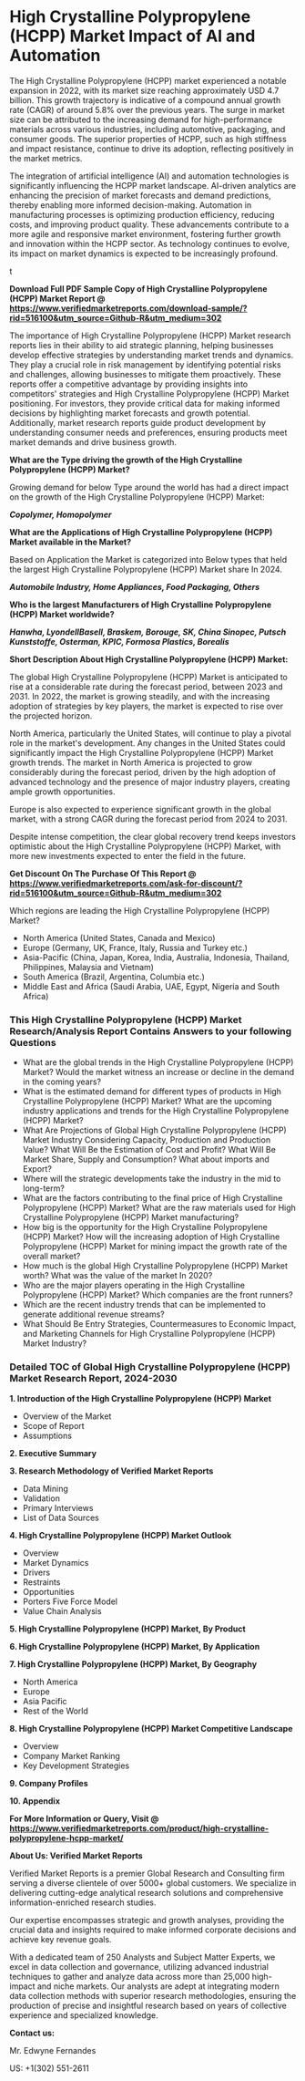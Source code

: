<meta name="title" content="Global  High Crystalline Polypropylene (HCPP) Market Impact of AI and Automation"><meta name="description" content="  The High Crystalline Polypropylene (HCPP) market experienced a notable expansion in 2022, with its market size reaching approximately USD 4.7 billion. This growth tr"><meta name="title" content=" High Crystalline Polypropylene (HCPP) Market Size, Share, Scope, Trends, Growth, Opportunities, Analysis, Forecast"> <h1>High Crystalline Polypropylene (HCPP) Market Impact of AI and Automation</h1> <p>The High Crystalline Polypropylene (HCPP) market experienced a notable expansion in 2022, with its market size reaching approximately USD 4.7 billion. This growth trajectory is indicative of a compound annual growth rate (CAGR) of around 5.8% over the previous years. The surge in market size can be attributed to the increasing demand for high-performance materials across various industries, including automotive, packaging, and consumer goods. The superior properties of HCPP, such as high stiffness and impact resistance, continue to drive its adoption, reflecting positively in the market metrics.</p> <p>The integration of artificial intelligence (AI) and automation technologies is significantly influencing the HCPP market landscape. AI-driven analytics are enhancing the precision of market forecasts and demand predictions, thereby enabling more informed decision-making. Automation in manufacturing processes is optimizing production efficiency, reducing costs, and improving product quality. These advancements contribute to a more agile and responsive market environment, fostering further growth and innovation within the HCPP sector. As technology continues to evolve, its impact on market dynamics is expected to be increasingly profound.</p> t</p><p id="" class=""><strong>Download Full PDF Sample Copy of High Crystalline Polypropylene (HCPP) Market Report @ <a href="https://www.verifiedmarketreports.com/download-sample/?rid=516100&utm_source=Github-R&utm_medium=302" target="_blank">https://www.verifiedmarketreports.com/download-sample/?rid=516100&utm_source=Github-R&utm_medium=302</a></strong></p><p>The importance of&nbsp;High Crystalline Polypropylene (HCPP) Market research reports lies in their ability to aid strategic planning, helping businesses develop effective strategies by understanding market trends and dynamics. They play a crucial role in risk management by identifying potential risks and challenges, allowing businesses to mitigate them proactively. These reports offer a competitive advantage by providing insights into competitors' strategies and High Crystalline Polypropylene (HCPP) Market positioning. For investors, they provide critical data for making informed decisions by highlighting market forecasts and growth potential. Additionally, market research reports guide product development by understanding consumer needs and preferences, ensuring products meet market demands and drive business growth.</p><p><strong>What are the&nbsp;Type driving the growth of the High Crystalline Polypropylene (HCPP) Market?</strong></p><p id="" class="">Growing demand for below Type around the world has had a direct impact on the growth of the High Crystalline Polypropylene (HCPP) Market:</p><em><strong>Copolymer, Homopolymer</strong></em></p><strong>What are the&nbsp;Applications&nbsp;of High Crystalline Polypropylene (HCPP) Market available in the Market?</strong></p><p id="" class="">Based on Application the Market is categorized into Below types that held the largest High Crystalline Polypropylene (HCPP) Market share In 2024.</p><em><strong>Automobile Industry, Home Appliances, Food Packaging, Others</strong></em></p><strong>Who is the largest Manufacturers of High Crystalline Polypropylene (HCPP) Market worldwide?</strong></p><p><em><strong>Hanwha, LyondellBasell, Braskem, Borouge, SK, China Sinopec, Putsch Kunststoffe, Osterman, KPIC, Formosa Plastics, Borealis</strong></em></p><p id="" class=""><strong>Short Description About High Crystalline Polypropylene (HCPP) Market:</strong></p><p>The global High Crystalline Polypropylene (HCPP) Market is anticipated to rise at a considerable rate during the forecast period, between 2023 and 2031. In 2022, the market is growing steadily, and with the increasing adoption of strategies by key players, the market is expected to rise over the projected horizon.</p><p>North America, particularly the United States, will continue to play a pivotal role in the market's development. Any changes in the United States could significantly impact the High Crystalline Polypropylene (HCPP) Market growth trends. The market in North America is projected to grow considerably during the forecast period, driven by the high adoption of advanced technology and the presence of major industry players, creating ample growth opportunities.</p><p>Europe is also expected to experience significant growth in the global market, with a strong CAGR during the forecast period from 2024 to 2031.</p><p>Despite intense competition, the clear global recovery trend keeps investors optimistic about the High Crystalline Polypropylene (HCPP) Market, with more new investments expected to enter the field in the future.</p><p id="" class=""><strong>Get Discount On The Purchase Of This Report @ <a href="https://www.verifiedmarketreports.com/ask-for-discount/?rid=516100&utm_source=Github-R&utm_medium=302" target="_blank">https://www.verifiedmarketreports.com/ask-for-discount/?rid=516100&utm_source=Github-R&utm_medium=302</a></strong></p>Which regions are leading the High Crystalline Polypropylene (HCPP) Market?</p><ul><li>North America (United States, Canada and Mexico)</li><li>Europe (Germany, UK, France, Italy, Russia and Turkey etc.)</li><li>Asia-Pacific (China, Japan, Korea, India, Australia, Indonesia, Thailand, Philippines, Malaysia and Vietnam)</li><li>South America (Brazil, Argentina, Columbia etc.)</li><li>Middle East and Africa (Saudi Arabia, UAE, Egypt, Nigeria and South Africa)</li></ul><h3 id="" class="">This High Crystalline Polypropylene (HCPP) Market Research/Analysis Report Contains Answers to your following Questions</h3><ul><li>What are the global trends in the High Crystalline Polypropylene (HCPP) Market? Would the market witness an increase or decline in the demand in the coming years?</li><li>What is the estimated demand for different types of products in High Crystalline Polypropylene (HCPP) Market? What are the upcoming industry applications and trends for the High Crystalline Polypropylene (HCPP) Market?</li><li>What Are Projections of Global High Crystalline Polypropylene (HCPP) Market Industry Considering Capacity, Production and Production Value? What Will Be the Estimation of Cost and Profit? What Will Be Market Share, Supply and Consumption? What about imports and Export?</li><li>Where will the strategic developments take the industry in the mid to long-term?</li><li>What are the factors contributing to the final price of High Crystalline Polypropylene (HCPP) Market? What are the raw materials used for High Crystalline Polypropylene (HCPP) Market manufacturing?</li><li>How big is the opportunity for the High Crystalline Polypropylene (HCPP) Market? How will the increasing adoption of High Crystalline Polypropylene (HCPP) Market for mining impact the growth rate of the overall market?</li><li>How much is the global High Crystalline Polypropylene (HCPP) Market worth? What was the value of the market In 2020?</li><li>Who are the major players operating in the High Crystalline Polypropylene (HCPP) Market? Which companies are the front runners?</li><li>Which are the recent industry trends that can be implemented to generate additional revenue streams?</li><li>What Should Be Entry Strategies, Countermeasures to Economic Impact, and Marketing Channels for High Crystalline Polypropylene (HCPP) Market Industry?</li></ul><h3 id="" class="">Detailed TOC of Global High Crystalline Polypropylene (HCPP) Market Research Report, 2024-2030</h3><p id="" class=""><strong>1. Introduction of the High Crystalline Polypropylene (HCPP) Market</strong></p><ul><li>Overview of the Market</li><li>Scope of Report</li><li>Assumptions</li></ul><p id="" class=""><strong>2. Executive Summary</strong></p><p id="" class=""><strong>3. Research Methodology of Verified Market Reports</strong></p><ul><li>Data Mining</li><li>Validation</li><li>Primary Interviews</li><li>List of Data Sources</li></ul><p id="" class=""><strong>4. High Crystalline Polypropylene (HCPP) Market Outlook</strong></p><ul><li>Overview</li><li>Market Dynamics</li><li>Drivers</li><li>Restraints</li><li>Opportunities</li><li>Porters Five Force Model</li><li>Value Chain Analysis</li></ul><p id="" class=""><strong>5. High Crystalline Polypropylene (HCPP) Market, By Product</strong></p><p id="" class=""><strong>6. High Crystalline Polypropylene (HCPP) Market, By Application</strong></p><p id="" class=""><strong>7. High Crystalline Polypropylene (HCPP) Market, By Geography</strong></p><ul><li>North America</li><li>Europe</li><li>Asia Pacific</li><li>Rest of the World</li></ul><p id="" class=""><strong>8. High Crystalline Polypropylene (HCPP) Market Competitive Landscape</strong></p><ul><li>Overview</li><li>Company Market Ranking</li><li>Key Development Strategies</li></ul><p id="" class=""><strong>9. Company Profiles</strong></p><p id="" class=""><strong>10. Appendix</strong></p><p id="" class=""><strong>For More Information or Query, Visit @ <a href="https://www.verifiedmarketreports.com/product/high-crystalline-polypropylene-hcpp-market/" target="_blank">https://www.verifiedmarketreports.com/product/high-crystalline-polypropylene-hcpp-market/</a></strong></p><p id="" class=""><strong>About Us: Verified Market Reports</strong></p><p id="" class="">Verified Market Reports is a premier Global Research and Consulting firm serving a diverse clientele of over 5000+ global customers. We specialize in delivering cutting-edge analytical research solutions and comprehensive information-enriched research studies.</p><p id="" class="">Our expertise encompasses strategic and growth analyses, providing the crucial data and insights required to make informed corporate decisions and achieve key revenue goals.</p><p id="" class="">With a dedicated team of 250 Analysts and Subject Matter Experts, we excel in data collection and governance, utilizing advanced industrial techniques to gather and analyze data across more than 25,000 high-impact and niche markets. Our analysts are adept at integrating modern data collection methods with superior research methodologies, ensuring the production of precise and insightful research based on years of collective experience and specialized knowledge.</p><p id="" class=""><strong>Contact us:</strong></p><p id="" class="">Mr. Edwyne Fernandes</p><p id="" class="">US: +1(302) 551-2611</p>